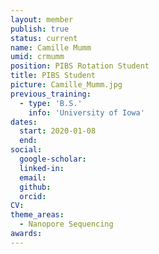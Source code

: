 ```yaml
---
layout: member
publish: true
status: current
name: Camille Mumm
umid: crmumm
position: PIBS Rotation Student
title: PIBS Student
picture: Camille_Mumm.jpg
previous_training:
  - type: 'B.S.'
    info: 'University of Iowa'
dates:
  start: 2020-01-08
  end:
social: 
  google-scholar: 
  linked-in: 
  email: 
  github:
  orcid:
CV: 
theme_areas:
  - Nanopore Sequencing
awards:
---
```


